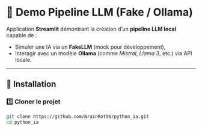 # 🧪 Demo Pipeline LLM (Fake / Ollama)

Application **Streamlit** démontrant la création d’un **pipeline LLM local** capable de :
- Simuler une IA via un **FakeLLM** (mock pour développement),
- Interagir avec un modèle **Ollama** (comme *Mistral*, *Llama 3*, etc.) via API locale.

---

## 🚀 Installation

### 1️⃣ Cloner le projet
```bash
git clone https://github.com/BrainRot96/python_ia.git
cd python_ia

